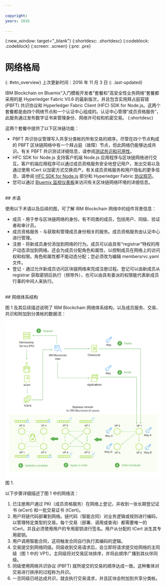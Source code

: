 ```yaml
---

copyright:
years: 2016

---
```


{:new_window: target="_blank"}
{:shortdesc: .shortdesc}
{:codeblock: .codeblock}
{:screen: .screen}
{:pre: .pre}


# 网络格局
{: #etn_overview}
上次更新时间：2016 年 11 月 3 日
{: .last-updated}

IBM Blockchain on Bluemix“入门模板开发者”套餐和“高安全性业务网络”套餐都采用的是 Hyperledger Fabric V0.6 的最新版次，并且包含实用拜占庭容错 (PBFT) 共识协议和 Hyperledger Fabric Client (HFC) SDK for Node.js。这两个套餐都是由四个网络节点和一个认证中心组成的。认证中心管理“成员资格服务”，此服务通过发布数字证书来管理身份、网络许可权和机密交易。
{:shortdesc}

这两个套餐中提供了以下区块链功能：

* PBFT 共识协议管理写入共享分类帐的所有交易的顺序。尽管在四个节点构成的 PBFT 区块链网络中有一个拜占庭（故障）节点，但此网络仍能够达成共识。有关 PBFT 共识测试详细信息，请参阅[测试共识和可用性](etn_pbft.html)。
* HFC SDK for Node.js 支持客户机端 Node.js 应用程序与区块链网络进行交互。客户机端应用程序可以通过成员资格服务安全地登记用户，发出交易以及通过使用 tCert 以加密方式交换资产。有关成员资格服务和用户隐私的更多信息，请参阅 [HFC SDK for Node.js](etn_sdk.html) 部分和 Hyperledger Fabric [协议规范](https://github.com/hyperledger/fabric/blob/v0.6/docs/protocol-spec.md)。
* 您可以通过 [Bluemix 监视仪表板](ibmblockchainmonitor.html)来访问有关区块链网络环境的详细信息。  

<br>
## 术语

使用以下术语以及后续的图，可了解 IBM Blockchain 网络中的组件背景信息：

* 成员 - 用于参与区块链网络的身份。有不同类的成员，包括用户、同级、验证者和审计员。
* 成员资格服务 - 与获取和管理成员身份相关的服务。成员资格服务由认证中心进行管理。  
* 注册 - 将新成员身份添加到网络的行为。成员可以由具有“registrar”特权的用户动态添加到网络。还会为成员分配角色和属性，以控制成员在网络上的访问权和权限。角色和属性都不能动态分配；您必须改为编辑 membersrvc.yaml 文件。
* 登记 - 通过允许新成员访问区块链网络来完成注册过程。登记可以由新成员从 registrar 获取密钥后执行（频带外），也可以由具有委派的权限能代表新成员行事的中间人来执行。  

<br>
## 网络体系结构

图 1 及其后续描述说明了 IBM Blockchain 网络体系结构，以及成员服务、交易、共识和附加到分类帐的数据流：

![专用网络](images/Architecture_BMX_dedicated.png "IBM Blockchain 网络体系结构") 图 1.

以下步骤详细描述了图 1 中的网络流：

1. 已注册用户通过 PKI（成员资格服务）在网络上登记，并收到一张长期登记证书 (eCert) 和一批交易证书 (tCert)。
2. 用户将链代码部署到网络。链代码（智能合同）对业务逻辑或规则进行编码，以管理特定类型的交易。每个交易（部署、调用或查询）都需要唯一的 tCert，并且必须使用用户的专用密钥进行签名。用户从分配的 tCert 派生其专用密钥。
3. 用户调用智能合同，这将触发合同自行执行其编码的逻辑。
4. 交易提交到网络同级。同级收到交易请求后，会立即将请求提交给网络的主同级（图 1 中的 VP1）。主同级将对交易区块排序，并将此顺序广播到其伙伴同级。
5. 同级使用网络共识协议 (PBFT) 就所提交的交易的顺序达成一致。这种集体对交易进行排序的过程称为共识。  
6. 一旦同级已经达成共识，就会执行交易请求，并且区块会附加到共享分类帐。  

<!---Both the developer and high-security networks unlock several features in the Hyperledger fabric which robustly enhance security, confidentiality and privacy.  The only fundamental difference between the two is their operating/hosting environment.  The developer network runs in a shared multi-tenant environment on Softlayer, whereas the high-security network exists as an isolated single-tenant running in a secure services container.  Each network leverages the same capabilities from the fabric, including a PBFT consensus protocol and the enhanced Node.js SDK.~~

~~The High-Security business network runs in an isolated and highly secured environment, distinguishing it from other cloud-hosted offerings. The operating system, fabric, and nodes all exist in a secure services container (SSC), providing your enterprise with the security and impregnability that customers have come to expect from system Z technology.  The SSC delivers performance optimization in - peer to peer communication, availability, scalability, hardware encryption, tamper-proof crypto keys, and securely encrypted VMs.  See the [Secure Services Container](etn_ssc.html) section for more details on the security features provided through the SSC.  Additionally, the high security network unlocks numerous features of the Hyperledger fabric (unavailable in the developer service), which robustly enhance security, confidentiality and privacy.  The configuration is such that you are able to test and affirm these features.~~  
{:shortdesc}

~~The high security plan augments the developer plan by delivering several enhancements that help meet the security requirements and concerns of an enterprise-level participant:~~--->

<!---The environment (LinuxONE on z) consists of a four-peer network implementing PBFT with Membership Services enabled, running in an application container.  The application container protects blockchain software, chaincode, and data running within the system. The blockchain software within the secure boot can be signed, attested, and encrypted; and once installed in the application container, is tamper-resistant.  Root users of the platform and system administrators cannot access or see z secure container contents.  In addition, the LinuxOne on z provides you with FIPS compliance, high Evaluation Assurance Level protection, a highly auditable operating environment, and crypto optimization--->
